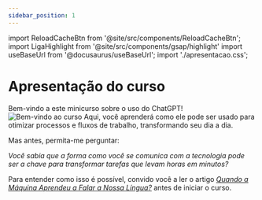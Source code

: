```yaml
---
sidebar_position: 1
---
```

import ReloadCacheBtn from '@site/src/components/ReloadCacheBtn';
import LigaHighlight from '@site/src/components/gsap/highlight'
import useBaseUrl from '@docusaurus/useBaseUrl';
import './apresentacao.css';

# Apresentação do curso
<LigaHighlight />
Bem-vindo a este minicurso sobre o uso do ChatGPT! 
  <img src={useBaseUrl("/img/docs/curso/lapttop_chatgpt.png")} alt="Bem-vindo ao curso" title="Imagem de exemplo" class="float-right" />
  Aqui, você aprenderá como ele pode ser usado para <span class="text-highlight">otimizar processos e fluxos de trabalho,</span> transformando seu dia a dia.

Mas antes, permita-me perguntar: 

*Você sabia que a forma como você se comunica com a tecnologia pode ser a chave para transformar tarefas que levam horas em minutos?* 

Para entender como isso é possível, convido você a ler o artigo [*Quando a Máquina Aprendeu a Falar a Nossa Língua?*](https://criatividade.digital/blog/maquina-falar-nossa-lingua/) antes de iniciar o curso.


<ReloadCacheBtn />
